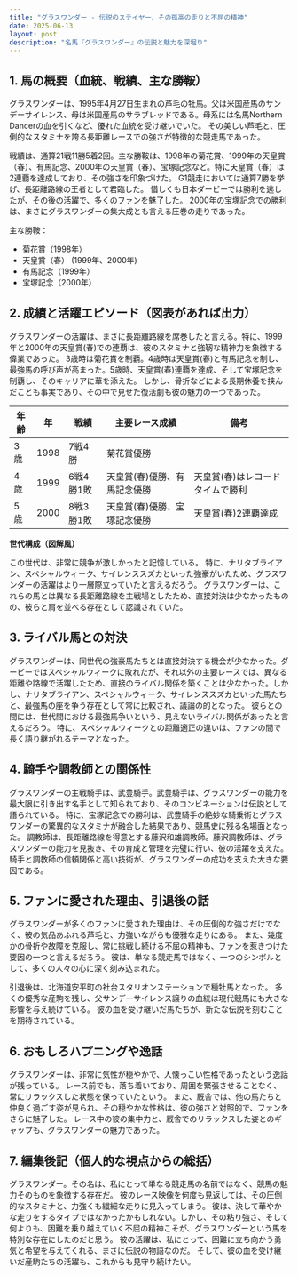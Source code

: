 ```yaml
---
title: "グラスワンダー - 伝説のステイヤー、その孤高の走りと不屈の精神"
date: 2025-06-13
layout: post
description: "名馬『グラスワンダー』の伝説と魅力を深堀り"
---
```


## 1. 馬の概要（血統、戦績、主な勝鞍）

グラスワンダーは、1995年4月27日生まれの芦毛の牡馬。父は米国産馬のサンデーサイレンス、母は米国産馬のサラブレッドである。母系には名馬Northern Dancerの血を引くなど、優れた血統を受け継いでいた。  その美しい芦毛と、圧倒的なスタミナを誇る長距離レースでの強さが特徴的な競走馬であった。

戦績は、通算21戦11勝5着2回。主な勝鞍は、1998年の菊花賞、1999年の天皇賞（春）、有馬記念、2000年の天皇賞（春）、宝塚記念など。特に天皇賞（春）は2連覇を達成しており、その強さを印象づけた。  G1競走においては通算7勝を挙げ、長距離路線の王者として君臨した。  惜しくも日本ダービーでは勝利を逃したが、その後の活躍で、多くのファンを魅了した。  2000年の宝塚記念での勝利は、まさにグラスワンダーの集大成とも言える圧巻の走りであった。

主な勝鞍：

* 菊花賞（1998年）
* 天皇賞（春） (1999年、2000年)
* 有馬記念（1999年）
* 宝塚記念（2000年）


## 2. 成績と活躍エピソード（図表があれば出力）

グラスワンダーの活躍は、まさに長距離路線を席巻したと言える。特に、1999年と2000年の天皇賞(春)での連覇は、彼のスタミナと強靭な精神力を象徴する偉業であった。  3歳時は菊花賞を制覇。4歳時は天皇賞(春)と有馬記念を制し、最強馬の呼び声が高まった。5歳時、天皇賞(春)連覇を達成、そして宝塚記念を制覇し、そのキャリアに華を添えた。  しかし、骨折などによる長期休養を挟んだことも事実であり、その中で見せた復活劇も彼の魅力の一つであった。

| 年齢 | 年 | 戦績 | 主要レース成績 | 備考 |
|---|---|---|---|---|
| 3歳 | 1998 | 7戦4勝 | 菊花賞優勝 |  |
| 4歳 | 1999 | 6戦4勝1敗 | 天皇賞(春)優勝、有馬記念優勝 | 天皇賞(春)はレコードタイムで勝利 |
| 5歳 | 2000 | 8戦3勝1敗 | 天皇賞(春)優勝、宝塚記念優勝 | 天皇賞(春)2連覇達成 |

**世代構成（図解風）**

この世代は、非常に競争が激しかったと記憶している。 特に、ナリタブライアン、スペシャルウィーク、サイレンススズカといった強豪がいたため、グラスワンダーの活躍はより一層際立っていたと言えるだろう。 グラスワンダーは、これらの馬とは異なる長距離路線を主戦場としたため、直接対決は少なかったものの、彼らと肩を並べる存在として認識されていた。


## 3. ライバル馬との対決

グラスワンダーは、同世代の強豪馬たちとは直接対決する機会が少なかった。ダービーではスペシャルウィークに敗れたが、それ以外の主要レースでは、異なる距離や路線で活躍したため、直接のライバル関係を築くことは少なかった。しかし、ナリタブライアン、スペシャルウィーク、サイレンススズカといった馬たちと、最強馬の座を争う存在として常に比較され、議論の的となった。  彼らとの間には、世代間における最強馬争いという、見えないライバル関係があったと言えるだろう。  特に、スペシャルウィークとの距離適正の違いは、ファンの間で長く語り継がれるテーマとなった。


## 4. 騎手や調教師との関係性

グラスワンダーの主戦騎手は、武豊騎手。武豊騎手は、グラスワンダーの能力を最大限に引き出す名手として知られており、そのコンビネーションは伝説として語られている。  特に、宝塚記念での勝利は、武豊騎手の絶妙な騎乗術とグラスワンダーの驚異的なスタミナが融合した結果であり、競馬史に残る名場面となった。  調教師は、長距離路線を得意とする藤沢和雄調教師。藤沢調教師は、グラスワンダーの能力を見抜き、その育成と管理を完璧に行い、彼の活躍を支えた。  騎手と調教師の信頼関係と高い技術が、グラスワンダーの成功を支えた大きな要因である。


## 5. ファンに愛された理由、引退後の話

グラスワンダーが多くのファンに愛された理由は、その圧倒的な強さだけでなく、彼の気品あふれる芦毛と、力強いながらも優雅な走りにある。  また、幾度かの骨折や故障を克服し、常に挑戦し続ける不屈の精神も、ファンを惹きつけた要因の一つと言えるだろう。  彼は、単なる競走馬ではなく、一つのシンボルとして、多くの人々の心に深く刻み込まれた。

引退後は、北海道安平町の社台スタリオンステーションで種牡馬となった。  多くの優秀な産駒を残し、父サンデーサイレンス譲りの血統は現代競馬にも大きな影響を与え続けている。  彼の血を受け継いだ馬たちが、新たな伝説を刻むことを期待されている。


## 6. おもしろハプニングや逸話

グラスワンダーは、非常に気性が穏やかで、人懐っこい性格であったという逸話が残っている。  レース前でも、落ち着いており、周囲を緊張させることなく、常にリラックスした状態を保っていたという。  また、厩舎では、他の馬たちと仲良く過ごす姿が見られ、その穏やかな性格は、彼の強さと対照的で、ファンをさらに魅了した。  レース中の彼の集中力と、厩舎でのリラックスした姿とのギャップも、グラスワンダーの魅力であった。


## 7. 編集後記（個人的な視点からの総括）

グラスワンダー。その名は、私にとって単なる競走馬の名前ではなく、競馬の魅力そのものを象徴する存在だ。  彼のレース映像を何度も見返しては、その圧倒的なスタミナと、力強くも繊細な走りに見入ってしまう。  彼は、決して華やかな走りをするタイプではなかったかもしれない。しかし、その粘り強さ、そして何よりも、困難を乗り越えていく不屈の精神こそが、グラスワンダーという馬を特別な存在にしたのだと思う。  彼の活躍は、私にとって、困難に立ち向かう勇気と希望を与えてくれる、まさに伝説の物語なのだ。  そして、彼の血を受け継いだ産駒たちの活躍も、これからも見守り続けたい。
